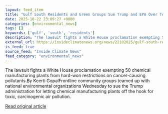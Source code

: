 ```yaml
---
layout: feed_item
title: "Gulf South Residents and Green Groups Sue Trump and EPA Over Toxic Air Pollution Exemptions"
date: 2025-10-22 23:09:27 +0000
categories: [environmental_news]
tags: []
keywords: ['gulf', 'south', 'residents']
description: "The lawsuit fights a White House proclamation exempting 50 chemical manufacturing plants from hard-won restrictions on cancer-causing pollutants"
external_url: https://insideclimatenews.org/news/22102025/gulf-south-residents-sue-trump-epa-toxic-air-pollution-exemptions/
is_feed: true
source_feed: "Inside Climate News"
feed_category: "environmental_news"
---
```


The lawsuit fights a White House proclamation exempting 50 chemical manufacturing plants from hard-won restrictions on cancer-causing pollutants.By Keerti GopalFrontline community groups teamed up with national environmental organizations Wednesday to sue the Trump administration for letting chemical manufacturing plants off the hook for toxic, carcinogenic air pollution.&nbsp;

[Read original article](https://insideclimatenews.org/news/22102025/gulf-south-residents-sue-trump-epa-toxic-air-pollution-exemptions/)
